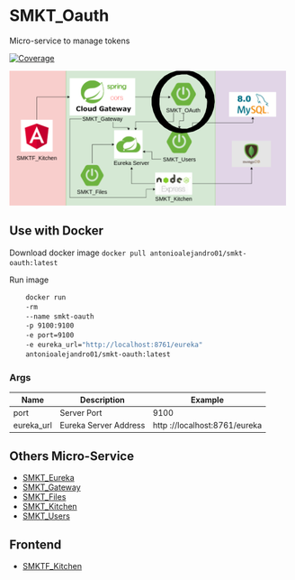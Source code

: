 # SMKT_Oauth

Micro-service to manage tokens

[![Coverage](https://sonarcloud.io/api/project_badges/measure?project=AntonioAlejandro01_SMKT_Oauth&metric=coverage)](https://sonarcloud.io/dashboard?id=AntonioAlejandro01_SMKT_Oauth)

![X](smktoauth.png)

## Use with Docker

Download docker image `docker pull antonioalejandro01/smkt-oauth:latest`

Run image

```bash
    docker run 
    -rm
    --name smkt-oauth
    -p 9100:9100 
    -e port=9100 
    -e eureka_url="http://localhost:8761/eureka"
    antonioalejandro01/smkt-oauth:latest
```

### Args

| Name | Description | Example |
| ---- | ----------- | ------- |
| port | Server Port | 9100 |
| eureka_url | Eureka Server Address | http ://localhost:8761/eureka |

## Others Micro-Service

- [SMKT_Eureka](https://github.com/AntonioAlejandro01/SMKT_Eureka)
- [SMKT_Gateway](https://github.com/AntonioAlejandro01/SMKT_Gateway)
- [SMKT_Files](https://github.com/AntonioAlejandro01/SMKT_Files)
- [SMKT_Kitchen](https://github.com/AntonioAlejandro01/SMKT_Kitchen)
- [SMKT_Users](https://github.com/AntonioAlejandro01/SMKT_Users)

## Frontend

- [SMKTF_Kitchen](https://github.com/AntonioAlejandro01/SMKTF_Kitchen)
